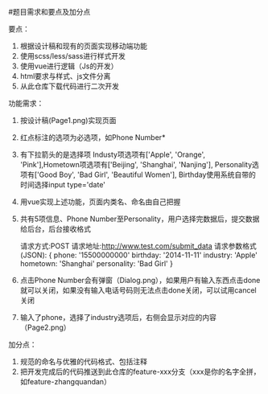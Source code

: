 #题目需求和要点及加分点

要点：
1. 根据设计稿和现有的页面实现移动端功能
2. 使用scss/less/sass进行样式开发
3. 使用vue进行逻辑（Js的开发）
4. html要求与样式、js文件分离
5. 从此仓库下载代码进行二次开发

功能需求：
1. 按设计稿(Page1.png)实现页面
2. 红点标注的选项为必选项，如Phone Number*
3. 有下拉箭头的是选择项  Industy项选项有['Apple', 'Orange', 'Pink'],Hometown项选项有['Beijing', 'Shanghai', 'Nanjing'],
   Personality选项有['Good Boy', 'Bad Girl', 'Beautiful Women'], Birthday使用系统自带的时间选择input type='date'
4. 用vue实现上述功能，页面内类名、命名由自己把握
5. 共有5项信息、Phone Number至Personality，用户选择完数据后，提交数据给后台，后台接收格式
      
      请求方式:POST
      请求地址:http://www.test.com/submit_data
      请求参数格式(JSON):
        {
            phone: '15500000000'
            birthday: '2014-11-11'
            industry: 'Apple'
            hometown: 'Shanghai'
            personality: 'Bad Girl'
        }
 6. 点击Phone Number会有弹窗（Dialog.png），如果用户有输入东西点击done就可以关闭，如果没有输入电话号码则无法点击done关闭，可以试用cancel关闭
 7. 输入了phone，选择了industry选项后，右侧会显示对应的内容（Page2.png）
 
 
加分点：
1. 规范的命名与优雅的代码格式、包括注释
2. 把开发完成后的代码推送到此仓库的feature-xxx分支（xxx是你的名字全拼，如feature-zhangquandan）
          
